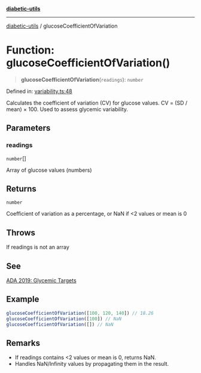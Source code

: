 [**diabetic-utils**](../README.md)

***

[diabetic-utils](../globals.md) / glucoseCoefficientOfVariation

# Function: glucoseCoefficientOfVariation()

> **glucoseCoefficientOfVariation**(`readings`): `number`

Defined in: [variability.ts:48](https://github.com/marklearst/diabetic-utils/blob/0d03b5cd2e2b5edbf58275075cc81d8df31ac230/src/variability.ts#L48)

Calculates the coefficient of variation (CV) for glucose values.
CV = (SD / mean) × 100. Used to assess glycemic variability.

## Parameters

### readings

`number`[]

Array of glucose values (numbers)

## Returns

`number`

Coefficient of variation as a percentage, or NaN if <2 values or mean is 0

## Throws

If readings is not an array

## See

[ADA 2019: Glycemic Targets](https://care.diabetesjournals.org/content/42/8/1593)

## Example

```ts
glucoseCoefficientOfVariation([100, 120, 140]) // 18.26
glucoseCoefficientOfVariation([100]) // NaN
glucoseCoefficientOfVariation([]) // NaN
```

## Remarks

- If readings contains <2 values or mean is 0, returns NaN.
- Handles NaN/Infinity values by propagating them in the result.

